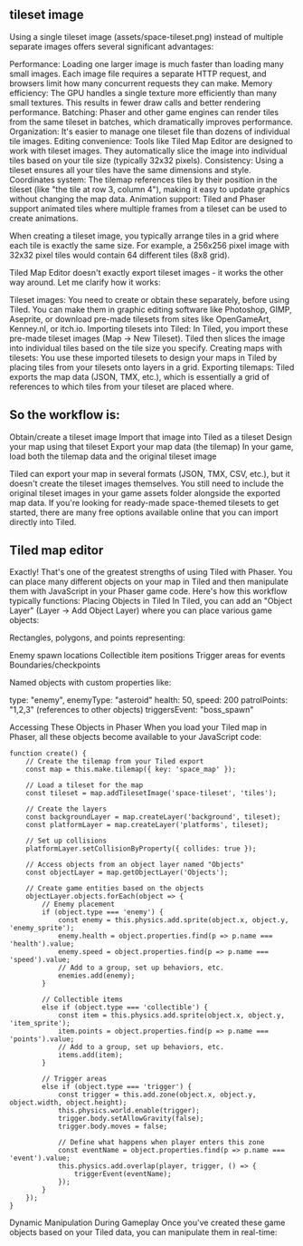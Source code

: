 ## tileset image
Using a single tileset image (assets/space-tileset.png) instead of multiple separate images offers several significant advantages:

Performance: Loading one larger image is much faster than loading many small images. Each image file requires a separate HTTP request, and browsers limit how many concurrent requests they can make.
Memory efficiency: The GPU handles a single texture more efficiently than many small textures. This results in fewer draw calls and better rendering performance.
Batching: Phaser and other game engines can render tiles from the same tileset in batches, which dramatically improves performance.
Organization: It's easier to manage one tileset file than dozens of individual tile images.
Editing convenience: Tools like Tiled Map Editor are designed to work with tileset images. They automatically slice the image into individual tiles based on your tile size (typically 32x32 pixels).
Consistency: Using a tileset ensures all your tiles have the same dimensions and style.
Coordinates system: The tilemap references tiles by their position in the tileset (like "the tile at row 3, column 4"), making it easy to update graphics without changing the map data.
Animation support: Tiled and Phaser support animated tiles where multiple frames from a tileset can be used to create animations.


When creating a tileset image, you typically arrange tiles in a grid where each tile is exactly the same size. For example, a 256x256 pixel image with 32x32 pixel tiles would contain 64 different tiles (8x8 grid).



Tiled Map Editor doesn't exactly export tileset images - it works the other way around. Let me clarify how it works:

Tileset images: You need to create or obtain these separately, before using Tiled. You can make them in graphic editing software like Photoshop, GIMP, Aseprite, or download pre-made tilesets from sites like OpenGameArt, Kenney.nl, or itch.io.
Importing tilesets into Tiled: In Tiled, you import these pre-made tileset images (Map → New Tileset). Tiled then slices the image into individual tiles based on the tile size you specify.
Creating maps with tilesets: You use these imported tilesets to design your maps in Tiled by placing tiles from your tilesets onto layers in a grid.
Exporting tilemaps: Tiled exports the map data (JSON, TMX, etc.), which is essentially a grid of references to which tiles from your tileset are placed where.

## So the workflow is:

Obtain/create a tileset image
Import that image into Tiled as a tileset
Design your map using that tileset
Export your map data (the tilemap)
In your game, load both the tilemap data and the original tileset image

Tiled can export your map in several formats (JSON, TMX, CSV, etc.), but it doesn't create the tileset images themselves. You still need to include the original tileset images in your game assets folder alongside the exported map data.
If you're looking for ready-made space-themed tilesets to get started, there are many free options available online that you can import directly into Tiled.


## Tiled map editor
Exactly! That's one of the greatest strengths of using Tiled with Phaser. You can place many different objects on your map in Tiled and then manipulate them with JavaScript in your Phaser game code. Here's how this workflow typically functions:
Placing Objects in Tiled
In Tiled, you can add an "Object Layer" (Layer → Add Object Layer) where you can place various game objects:

Rectangles, polygons, and points representing:

Enemy spawn locations
Collectible item positions
Trigger areas for events
Boundaries/checkpoints


Named objects with custom properties like:

type: "enemy", enemyType: "asteroid"
health: 50, speed: 200
patrolPoints: "1,2,3" (references to other objects)
triggersEvent: "boss_spawn"



Accessing These Objects in Phaser
When you load your Tiled map in Phaser, all these objects become available to your JavaScript code:

```
function create() {
    // Create the tilemap from your Tiled export
    const map = this.make.tilemap({ key: 'space_map' });
    
    // Load a tileset for the map
    const tileset = map.addTilesetImage('space-tileset', 'tiles');
    
    // Create the layers
    const backgroundLayer = map.createLayer('background', tileset);
    const platformLayer = map.createLayer('platforms', tileset);
    
    // Set up collisions
    platformLayer.setCollisionByProperty({ collides: true });
    
    // Access objects from an object layer named "Objects"
    const objectLayer = map.getObjectLayer('Objects');
    
    // Create game entities based on the objects
    objectLayer.objects.forEach(object => {
        // Enemy placement
        if (object.type === 'enemy') {
            const enemy = this.physics.add.sprite(object.x, object.y, 'enemy_sprite');
            enemy.health = object.properties.find(p => p.name === 'health').value;
            enemy.speed = object.properties.find(p => p.name === 'speed').value;
            // Add to a group, set up behaviors, etc.
            enemies.add(enemy);
        }
        
        // Collectible items
        else if (object.type === 'collectible') {
            const item = this.physics.add.sprite(object.x, object.y, 'item_sprite');
            item.points = object.properties.find(p => p.name === 'points').value;
            // Add to a group, set up behaviors, etc.
            items.add(item);
        }
        
        // Trigger areas
        else if (object.type === 'trigger') {
            const trigger = this.add.zone(object.x, object.y, object.width, object.height);
            this.physics.world.enable(trigger);
            trigger.body.setAllowGravity(false);
            trigger.body.moves = false;
            
            // Define what happens when player enters this zone
            const eventName = object.properties.find(p => p.name === 'event').value;
            this.physics.add.overlap(player, trigger, () => {
                triggerEvent(eventName);
            });
        }
    });
}
```

Dynamic Manipulation During Gameplay
Once you've created these game objects based on your Tiled data, you can manipulate them in real-time:



